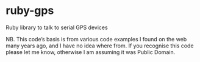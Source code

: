 ruby-gps
========

Ruby library to talk to serial GPS devices

NB. This code’s basis is from various code examples I found on the web many years ago, and I have no idea where from. If you recognise this code please let me know, otherwise I am assuming it was Public Domain. 
